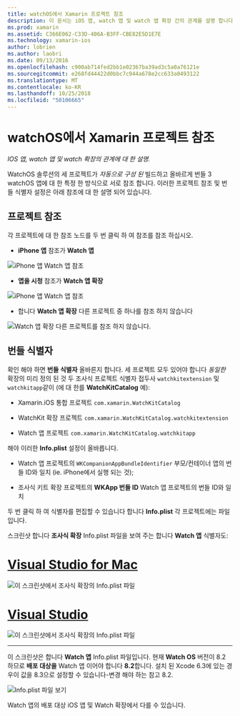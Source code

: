 ```yaml
---
title: watchOS에서 Xamarin 프로젝트 참조
description: 이 문서는 iOS 앱, watch 앱 및 watch 앱 확장 간의 관계를 설명 합니다. 프로젝트 참조 및 번들에 설명 식별자입니다.
ms.prod: xamarin
ms.assetid: C366E062-C33D-406A-B3FF-CBE82E5D1E7E
ms.technology: xamarin-ios
author: lobrien
ms.author: laobri
ms.date: 09/13/2016
ms.openlocfilehash: c900ab714fed2bb1e02367ba39ad3c5a0a76121e
ms.sourcegitcommit: e268fd44422d0bbc7c944a678e2cc633a0493122
ms.translationtype: MT
ms.contentlocale: ko-KR
ms.lasthandoff: 10/25/2018
ms.locfileid: "50106665"
---
```

# <a name="watchos-project-references-in-xamarin"></a>watchOS에서 Xamarin 프로젝트 참조

_IOS 앱, watch 앱 및 watch 확장의 관계에 대 한 설명._

WatchOS 솔루션의 세 프로젝트가 *자동으로 구성 된* 빌드하고 올바르게 번들 3 watchOS 앱에 대 한 특정 한 방식으로 서로 참조 합니다. 이러한 프로젝트 참조 및 번들 식별자 설정은 아래 참조에 대 한 설명 되어 있습니다.

## <a name="project-references"></a>프로젝트 참조

각 프로젝트에 대 한 참조 노드를 두 번 클릭 하 여 참조를 참조 하십시오.

- **iPhone 앱** 참조가 **Watch 앱**

![](project-references-images/catalog-reference1.png "iPhone 앱 Watch 앱 참조")

- **앱을 시청** 참조가 **Watch 앱 확장**

![](project-references-images/catalog-reference2.png "iPhone 앱 Watch 앱 참조")


 - 합니다 **Watch 앱 확장** 다른 프로젝트 중 하나를 참조 하지 않습니다

![](project-references-images/catalog-reference3.png "Watch 앱 확장 다른 프로젝트를 참조 하지 않습니다.")



## <a name="bundle-identifiers"></a>번들 식별자

확인 해야 하면 **번들 식별자** 올바른지 합니다.
세 프로젝트 모두 있어야 합니다 *동일한* 확장의 미리 정의 된 것 두 조사식 프로젝트 식별자 접두사 `watchkitextension` 및 `watchkitapp`같이 (에 대 한를 **WatchKitCatalog** 예):

 - Xamarin.iOS 통합 프로젝트 `com.xamarin.WatchKitCatalog`

 - WatchKit 확장 프로젝트 `com.xamarin.WatchKitCatalog.watchkitextension`

 - Watch 앱 프로젝트 `com.xamarin.WatchKitCatalog.watchkitapp`

해야 이러한 **Info.plist** 설정이 올바릅니다.

 - Watch 앱 프로젝트의 `WKCompanionAppBundleIdentifier` 부모/컨테이너 앱의 번들 ID와 일치 (ie. iPhone에서 실행 되는 것);

 - 조사식 키트 확장 프로젝트의 **WKApp 번들 ID** Watch 앱 프로젝트의 번들 ID와 일치

두 번 클릭 하 여 식별자를 편집할 수 있습니다 합니다 **Info.plist** 각 프로젝트에는 파일입니다.

스크린샷 합니다 **조사식 확장** Info.plist 파일을 보여 주는 합니다 **Watch 앱** 식별자도:

# <a name="visual-studio-for-mactabmacos"></a>[Visual Studio for Mac](#tab/macos)
    
![](project-references-images/infoplist-extension.png "이 스크린샷에서 조사식 확장의 Info.plist 파일")

# <a name="visual-studiotabwindows"></a>[Visual Studio](#tab/windows)
    
![](project-references-images/infoplist-extension-vs.png "이 스크린샷에서 조사식 확장의 Info.plist 파일")

-----

이 스크린샷은 합니다 **Watch 앱** Info.plist 파일입니다.
현재 **Watch OS** 버전이 8.2 하므로 **배포 대상을** Watch 앱 이어야 합니다 **8.2**합니다. 설치 된 Xcode 6.3에 있는 경우이 값을 8.3으로 설정할 수 있습니다-변경 해야 하는 참고 8.2.

![](project-references-images/infoplist-watchapp.png "Info.plist 파일 보기")

Watch 앱의 배포 대상 iOS 앱 및 Watch 확장에서 다를 수 있습니다.

